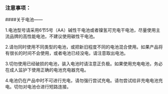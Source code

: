 ### 注意事项：
####关于电池——

1.电池型号请采用6节5号（AA）碱性干电池或者镍氢可充电干电池，尽量使用主流品牌的高性能电池，不建议使用碳性干电池。

2.请勿同时使用不同类型的电池，或把新旧程度不同的电池混合使用。如果产品将有很长的时间不会使用，或者电池已经没电，请注意取出电池。

3.切勿使用已经破损的电池，装入电池时请注意正负极。如果使用充电电池，务必在成人监护下使用正确的电池充电器充电。

4.电池仍在产品中时不可进行充电，请勿强行尝试充电。请勿尝试给非充电电池充电。切勿对电池仓进行短路连接。

